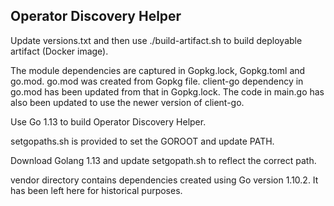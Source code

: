 Operator Discovery Helper
--------------------------

Update versions.txt and then use ./build-artifact.sh to build deployable artifact
(Docker image).

The module dependencies are captured in Gopkg.lock, Gopkg.toml and go.mod.
go.mod was created from Gopkg file.
client-go dependency in go.mod has been updated from that in Gopkg.lock.
The code in main.go has also been updated to use the newer version of client-go.

Use Go 1.13 to build Operator Discovery Helper.

setgopaths.sh is provided to set the GOROOT and update PATH.

Download Golang 1.13 and update setgopath.sh to reflect the correct path.

vendor directory contains dependencies created using Go version 1.10.2.
It has been left here for historical purposes.


